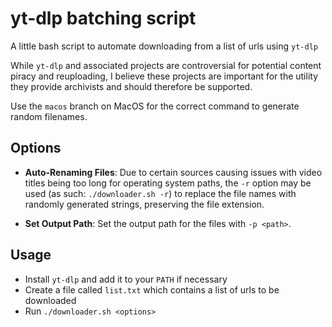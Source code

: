 # yt-dlp batching script

A little bash script to automate downloading from a list of urls using `yt-dlp`

While `yt-dlp` and associated projects are controversial for potential content piracy and reuploading, I believe these projects are important for the utility they provide archivists and should therefore be supported.

Use the `macos` branch on MacOS for the correct command to generate random filenames.

## Options

- **Auto-Renaming Files**: Due to certain sources causing issues with video titles being too long for operating system paths, the `-r` option may be used (as such: `./downloader.sh -r`) to replace the file names with randomly generated strings, preserving the file extension.

- **Set Output Path**: Set the output path for the files with `-p <path>`.

## Usage

- Install `yt-dlp` and add it to your `PATH` if necessary
- Create a file called `list.txt` which contains a list of urls to be downloaded
- Run `./downloader.sh <options>`